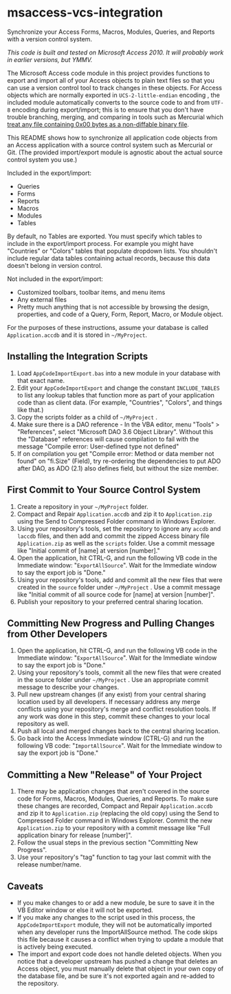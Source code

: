 msaccess-vcs-integration
========================

Synchronize your Access Forms, Macros, Modules, Queries, and Reports with a version control system.

*This code is built and tested on Microsoft Access 2010. It will probably work in earlier versions, but YMMV.*

The Microsoft Access code module in this project provides functions to export and import all of your Access objects to plain text files so that you can use a version control tool to track changes in these objects. For Access objects which are normally exported in `UCS-2-little-endian` encoding , the included module automatically converts to the source code to and from `UTF-8` encoding during export/import; this is to ensure that you don't have trouble branching, merging, and comparing in tools such as Mercurial which [treat any file containing 0x00 bytes as a non-diffable binary file](http://mercurial.selenic.com/wiki/BinaryFiles).

This README shows how to synchronize all application code objects from an Access application with a source control system such as Mercurial or Git. (The provided import/export module is agnostic about the actual source control system you use.)

Included in the export/import:
* Queries
* Forms
* Reports
* Macros
* Modules
* Tables

By default, no Tables are exported. You must specify which tables to include in the export/import process. For example you might have "Countries" or "Colors" tables that populate dropdown lists. You shouldn't include regular data tables containing actual records, because this data doesn't belong in version control.

Not included in the export/import:
* Customized toolbars, toolbar items, and menu items
* Any external files
* Pretty much anything that is not accessible by browsing the design, properties, and code of a Query, Form, Report, Macro, or Module object.

For the purposes of these instructions, assume your database is called `Application.accdb` and it is stored in `~/MyProject`.

Installing the Integration Scripts
----------------------------------

1. Load `AppCodeImportExport.bas` into a new module in your database with that exact name.
2. Edit your `AppCodeImportExport` and change the constant `INCLUDE_TABLES` to list any lookup tables that function more as part of your application code than as client data. (For example, "Countries", "Colors", and things like that.)
3. Copy the scripts folder as a child of `~/MyProject` .
4. Make sure there is a DAO reference - In the VBA editor, menu "Tools" > "References", select "Microsoft DAO 3.6 Object Library". Without this the "Database" references will cause compilation to fail with the message "Compile error: User-defined type not defined"
5. If on compilation you get "Compile error: Method or data member not found" on "fi.Size" (Field), try re-ordering the dependencies to put ADO after DAO, as ADO (2.1) also defines field, but without the size member.

First Commit to Your Source Control System
------------------------------------------

1. Create a repository in your `~/MyProject` folder.
2. Compact and Repair `Application.accdb` and zip it to `Application.zip` using the Send to Compressed Folder command in Windows Explorer.
3. Using your repository's tools, set the repository to ignore any `accdb` and `laccdb` files, and then add and commit the zipped Access binary file `Application.zip` as well as the `scripts` folder. Use a commit message like "Initial commit of [name] at version [number]."
4. Open the application, hit CTRL-G, and run the following VB code in the Immediate window: "`ExportAllSource`". Wait for the Immediate window to say the export job is "Done."
5. Using your repository's tools, add and commit all the new files that were created in the `source` folder under `~/MyProject` . Use a commit message like "Initial commit of all source code for [name] at version [number]".
6. Publish your repository to your preferred central sharing location.

Committing New Progress and Pulling Changes from Other Developers
-----------------------------------------------------------------

1. Open the application, hit CTRL-G, and run the following VB code in the Immediate window: "`ExportAllSource`". Wait for the Immediate window to say the export job is "Done."
2. Using your repository's tools, commit all the new files that were created in the source folder under `~/MyProject` . Use an appropriate commit message to describe your changes.
3. Pull new upstream changes (if any exist) from your central sharing location used by all developers. If necessary address any merge conflicts using your repository's merge and conflict resolution tools. If any work was done in this step, commit these changes to your local repository as well.
4. Push all local and merged changes back to the central sharing location.
5. Go back into the Access Immediate window (CTRL-G) and run the following VB code: "`ImportAllSource`". Wait for the Immediate window to say the export job is "Done."

Committing a New "Release" of Your Project
------------------------------------------

1. There may be application changes that aren't covered in the source code for Forms, Macros, Modules, Queries, and Reports. To make sure these changes are recorded, Compact and Repair `Application.accdb` and zip it to `Application.zip` (replacing the old copy) using the Send to Compressed Folder command in Windows Explorer. Commit the new `Application.zip` to your repository with a commit message like "Full application binary for release [number]".
2. Follow the usual steps in the previous section "Committing New Progress".
3. Use your repository's "tag" function to tag your last commit with the release number/name.

Caveats
-------
* If you make changes to or add a new module, be sure to save it in the VB Editor window or else it will not be exported.
* If you make any changes to the script used in this process, the `AppCodeImportExport` module, they will not be automatically imported when any developer runs the ImportAllSource method. The code skips this file because it causes a conflict when trying to update a module that is actively being executed.
* The import and export code does not handle deleted objects. When you notice that a developer upstream has pushed a change that deletes an Access object, you must manually delete that object in your own copy of the database file, and be sure it's not exported again and re-added to the repository.
